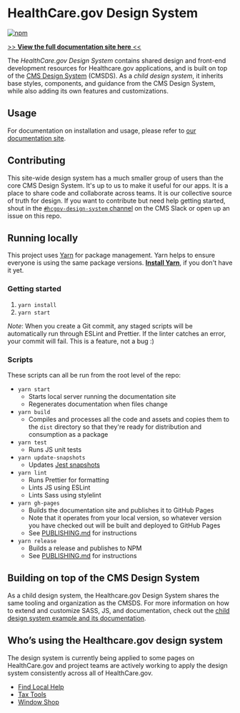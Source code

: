 # HealthCare.gov Design System

[![npm](https://img.shields.io/npm/v/@cmsgov/ds-healthcare-gov.svg?label=@cmsgov%2Fds-healthcare-gov)](https://www.npmjs.com/package/@cmsgov/ds-healthcare-gov)

[>> **View the full documentation site here** <<](https://cmsgov.github.io/hcgov-design-system/)

The _HealthCare.gov Design System_ contains shared design and front-end development resources for Healthcare.gov applications, and is built on top of the [CMS Design System](https://design.cms.gov/) (CMSDS). As a _child design system_, it inherits base styles, components, and guidance from the CMS Design System, while also adding its own features and customizations.

## Usage

For documentation on installation and usage, please refer to [our documentation site](https://cmsgov.github.io/hcgov-design-system/startup/installation/).

## Contributing

This site-wide design system has a much smaller group of users than the core CMS Design System. It's up to us to make it useful for our apps. It is a place to share code and collaborate across teams. It is our collective source of truth for design. If you want to contribute but need help getting started, shout in the [`#hcgov-design-system` channel](https://cmsgov.slack.com/archives/C0111BVM1LZ) on the CMS Slack or open up an issue on this repo.

## Running locally

This project uses [Yarn](https://yarnpkg.com/) for package management. Yarn helps to ensure everyone is using the same package versions. [**Install Yarn**](https://yarnpkg.com/docs/install), if you don't have it yet.

### Getting started

1. `yarn install`
1. `yarn start`

_Note_: When you create a Git commit, any staged scripts will be automatically run through ESLint and Prettier. If the linter catches an error, your commit will fail. This is a feature, not a bug :)

### Scripts

These scripts can all be run from the root level of the repo:

- `yarn start`
  - Starts local server running the documentation site
  - Regenerates documentation when files change
- `yarn build`
  - Compiles and processes all the code and assets and copies them to the `dist` directory so that they're ready for distribution and consumption as a package
- `yarn test`
  - Runs JS unit tests
- `yarn update-snapshots`
  - Updates [Jest snapshots](http://facebook.github.io/jest/docs/en/snapshot-testing.html)
- `yarn lint`
  - Runs Prettier for formatting
  - Lints JS using ESLint
  - Lints Sass using stylelint
- `yarn gh-pages`
  - Builds the documentation site and publishes it to GitHub Pages
  - Note that it operates from your local version, so whatever version you have checked out will be built and deployed to GitHub Pages
  - See [PUBLISHING.md](PUBLISHING.md) for instructions
- `yarn release`
  - Builds a release and publishes to NPM
  - See [PUBLISHING.md](PUBLISHING.md) for instructions

## Building on top of the CMS Design System

As a child design system, the Healthcare.gov Design System shares the same tooling and organization as the CMSDS. For more information on how to extend and customize SASS, JS, and documentation, check out the [child design system example and its documentation](https://github.com/CMSgov/design-system/tree/master/examples/child-design-system).

## Who’s using the Healthcare.gov design system
The design system is currently being applied to some pages on HealthCare.gov and project teams are actively working to apply the design system consistently across all of HealthCare.gov.

- [Find Local Help](https://localhelp.healthcare.gov/#/)
- [Tax Tools](https://www.healthcare.gov/tax-tool/#/)
- [Window Shop](https://healthcare.gov/see-plans)
